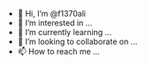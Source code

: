 - 👋 Hi, I’m @f1370ali
- 👀 I’m interested in ...
- 🌱 I’m currently learning ...
- 💞️ I’m looking to collaborate on ...
- 📫 How to reach me ...

<!---
f1370ali/f1370ali is a ✨ special ✨ repository because its `README.md` (this file) appears on your GitHub profile.
You can click the Preview link to take a look at your changes.
--->

